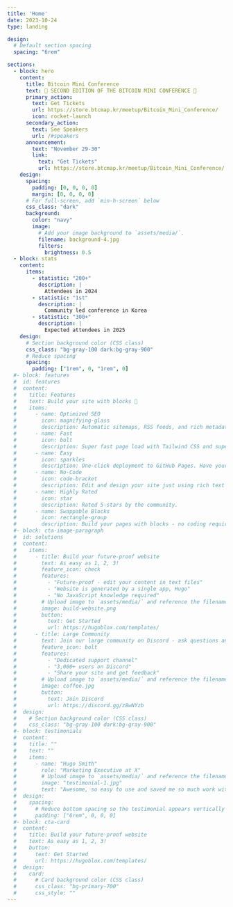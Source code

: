 ```yaml
---
title: 'Home'
date: 2023-10-24
type: landing

design:
  # Default section spacing
  spacing: "6rem"

sections:
  - block: hero
    content:
      title: Bitcoin Mini Conference
      text: 🚀 SECOND EDITION OF THE BITCOIN MINI CONFERENCE 🚀
      primary_action:
        text: Get Tickets
        url: https://store.btcmap.kr/meetup/Bitcoin_Mini_Conference/
        icon: rocket-launch
      secondary_action:
        text: See Speakers
        url: /#speakers
      announcement:
        text: "November 29-30"
        link:
          text: "Get Tickets"
          url: https://store.btcmap.kr/meetup/Bitcoin_Mini_Conference/
    design:
      spacing:
        padding: [0, 0, 0, 0]
        margin: [0, 0, 0, 0]
      # For full-screen, add `min-h-screen` below
      css_class: "dark"
      background:
        color: "navy"
        image:
          # Add your image background to `assets/media/`.
          filename: background-4.jpg
          filters:
            brightness: 0.5
  - block: stats
    content:
      items:
        - statistic: "200+"
          description: |
            Attendees in 2024
        - statistic: "1st"
          description: |
            Community led conference in Korea
        - statistic: "300+"
          description: |
            Expected attendees in 2025
    design:
      # Section background color (CSS class)
      css_class: "bg-gray-100 dark:bg-gray-900"
      # Reduce spacing
      spacing:
        padding: ["1rem", 0, "1rem", 0]
  #- block: features
  #  id: features
  #  content:
  #    title: Features
  #    text: Build your site with blocks 🧱
  #    items:
  #      - name: Optimized SEO
  #        icon: magnifying-glass
  #        description: Automatic sitemaps, RSS feeds, and rich metadata take the pain out of SEO and syndication.
  #      - name: Fast
  #        icon: bolt
  #        description: Super fast page load with Tailwind CSS and super fast site building with Hugo.
  #      - name: Easy
  #        icon: sparkles
  #        description: One-click deployment to GitHub Pages. Have your new website live within 5 minutes!
  #      - name: No-Code
  #        icon: code-bracket
  #        description: Edit and design your site just using rich text (Markdown) and configurable YAML parameters.
  #      - name: Highly Rated
  #        icon: star
  #        description: Rated 5-stars by the community.
  #      - name: Swappable Blocks
  #        icon: rectangle-group
  #        description: Build your pages with blocks - no coding required!
  #- block: cta-image-paragraph
  #  id: solutions
  #  content:
  #    items:
  #      - title: Build your future-proof website
  #        text: As easy as 1, 2, 3!
  #        feature_icon: check
  #        features:
  #          - "Future-proof - edit your content in text files"
  #          - "Website is generated by a single app, Hugo"
  #          - "No JavaScript knowledge required"
  #        # Upload image to `assets/media/` and reference the filename here
  #        image: build-website.png
  #        button:
  #          text: Get Started
  #          url: https://hugoblox.com/templates/
  #      - title: Large Community
  #        text: Join our large community on Discord - ask questions and get live responses
  #        feature_icon: bolt
  #        features:
  #          - "Dedicated support channel"
  #          - "3,000+ users on Discord"
  #          - "Share your site and get feedback"
  #        # Upload image to `assets/media/` and reference the filename here
  #        image: coffee.jpg
  #        button:
  #          text: Join Discord
  #          url: https://discord.gg/z8wNYzb
  #  design:
  #    # Section background color (CSS class)
  #    css_class: "bg-gray-100 dark:bg-gray-900"
  #- block: testimonials
  #  content:
  #    title: ""
  #    text: ""
  #    items:
  #      - name: "Hugo Smith"
  #        role: "Marketing Executive at X"
  #        # Upload image to `assets/media/` and reference the filename here
  #        image: "testimonial-1.jpg"
  #        text: "Awesome, so easy to use and saved me so much work with the swappable pre-designed sections!"
  #  design:
  #    spacing:
  #      # Reduce bottom spacing so the testimonial appears vertically centered between sections
  #      padding: ["6rem", 0, 0, 0]
  #- block: cta-card
  #  content:
  #    title: Build your future-proof website
  #    text: As easy as 1, 2, 3!
  #    button:
  #      text: Get Started
  #      url: https://hugoblox.com/templates/
  #  design:
  #    card:
  #      # Card background color (CSS class)
  #      css_class: "bg-primary-700"
  #      css_style: ""
---
```

